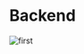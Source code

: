 # Backend

![first](https://github.com/HasikaB/Backend/assets/145472009/95a0e3ab-9ad3-4970-bb00-416a1dc9f3ff)

